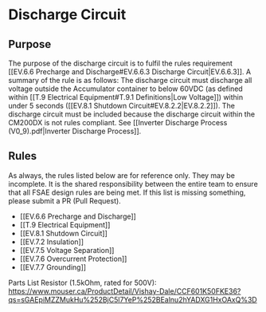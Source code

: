 # Discharge Circuit
## Purpose
The purpose of the discharge circuit is to fulfil the rules requirement [[EV.6.6 Precharge and Discharge#EV.6.6.3 Discharge Circuit|EV.6.6.3]]. A summary of the rule is as follows: The discharge circuit must discharge all voltage outside the Accumulator container to below 60VDC (as defined within [[T.9 Electrical Equipment#T.9.1 Definitions|Low Voltage]]) within under 5 seconds ([[EV.8.1 Shutdown Circuit#EV.8.2.2|EV.8.2.2]]).
The discharge circuit must be included because the discharge circuit within the CM200DX is not rules compliant. See [[Inverter Discharge Process (V0_9).pdf|Inverter Discharge Process]].

## Rules
As always, the rules listed below are for reference only. They may be incomplete. It is the shared responsibility between the entire team to ensure that all FSAE design rules are being met. If this list is missing something, please submit a PR (Pull Request).
- [[EV.6.6 Precharge and Discharge]]
- [[T.9 Electrical Equipment]]
- [[EV.8.1 Shutdown Circuit]]
- [[EV.7.2 Insulation]]
- [[EV.7.5 Voltage Separation]]
- [[EV.7.6 Overcurrent Protection]]
- [[EV.7.7 Grounding]]


Parts List
Resistor (1.5kOhm, rated for 500V): https://www.mouser.ca/ProductDetail/Vishay-Dale/CCF601K50FKE36?qs=sGAEpiMZZMukHu%252BjC5l7YeP%252BEalnu2hYADXG1HxOAxQ%3D